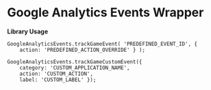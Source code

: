 # Google Analytics Events Wrapper

**Library Usage**

```
GoogleAnalyticsEvents.trackGameEvent( 'PREDEFINED_EVENT_ID', { 
    action: 'PREDEFINED_ACTION_OVERRIDE' } );
    
GoogleAnalyticsEvents.trackGameCustomEvent({
    category: 'CUSTOM_APPLICATION_NAME', 
    action: 'CUSTOM_ACTION', 
    label: 'CUSTOM_LABEL' });
```